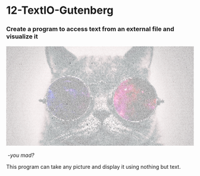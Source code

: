 # 12-TextIO-Gutenberg

### Create a program to access text from an external file and visualize it

 ![This Cat Means Business](catText.png)

​                                                                                                                                *-you mad?*

This program can take any picture and display it using nothing but text.

